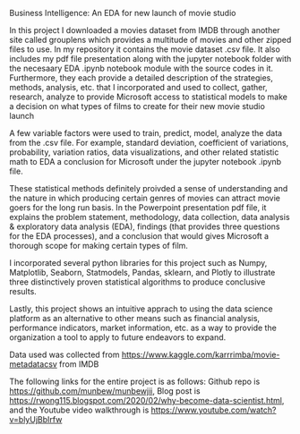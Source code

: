 Business Intelligence: An EDA for new launch of movie studio

In this project I downloaded a movies dataset from IMDB through another site called grouplens which provides a multitude of movies and other zipped files to use. In my repository it contains the movie dataset .csv file. It also includes my pdf file presentation along with the jupyter notebook folder with the necesaary EDA .ipynb notebook module with the source codes in it. Furthermore, they each provide a detailed description of the strategies, methods, analysis, etc. that I incorporated and used to collect, gather, research, analyze to provide Microsoft access to statistical models to make a decision on what types of films to create for their new movie studio launch

A few variable factors were used to train, predict, model, analyze the data from the .csv file. For example, standard deviation, coefficient of variations, probability, variation ratios, data visualizations, and other related statistic math to EDA a conclusion for Microsoft under the jupyter notebook .ipynb file. 

These statistical methods definitely proivded a sense of understanding and the nature in which producing certain genres of movies can attract movie goers for the long run basis. In the Powerpoint presentation pdf file, it explains the problem statement, methodology, data collection, data analysis & exploratory data analysis (EDA), findings (that provides three questions for the EDA processes), and a conclusion that would gives Microsoft a thorough scope for making certain types of film.

I incorporated several python libraries for this project such as Numpy, Matplotlib, Seaborn, Statmodels, Pandas, sklearn, and Plotly to illustrate three distinctively proven statistical algorithms to produce conclusive results.

Lastly, this project shows an intuitive apprach to using the data science platform as an alternative to other means such as financial analysis, performance indicators, market information, etc. as a way to provide the organization a tool to apply to future endeavors to expand.

Data used was collected from https://www.kaggle.com/karrrimba/movie-metadatacsv from IMDB

The following links for the entire project is as follows: Github repo is https://github.com/munbew/munbewjii, Blog post is https://rwong115.blogspot.com/2020/02/why-become-data-scientist.html, and the Youtube video walkthrough is https://www.youtube.com/watch?v=blyUjBbIrfw

